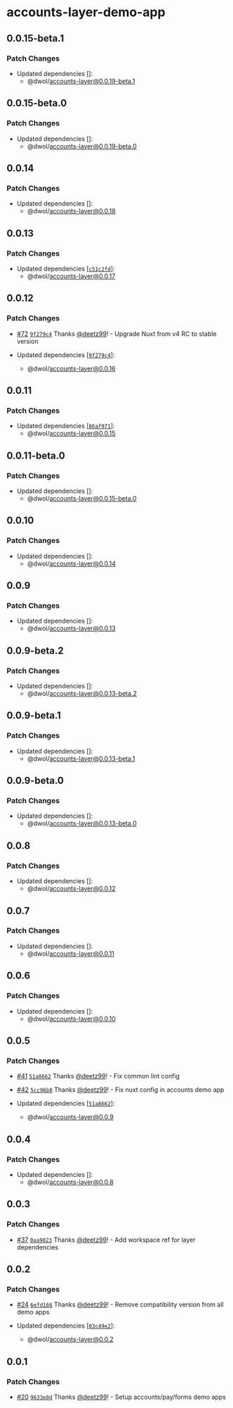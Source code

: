 # accounts-layer-demo-app

## 0.0.15-beta.1

### Patch Changes

- Updated dependencies []:
  - @dwol/accounts-layer@0.0.19-beta.1

## 0.0.15-beta.0

### Patch Changes

- Updated dependencies []:
  - @dwol/accounts-layer@0.0.19-beta.0

## 0.0.14

### Patch Changes

- Updated dependencies []:
  - @dwol/accounts-layer@0.0.18

## 0.0.13

### Patch Changes

- Updated dependencies [[`c51c2fd`](https://github.com/deetz99/nuxt-layers-monorepo/commit/c51c2fd2e2353d7c8dee0a6fbf3859422a1ad5f6)]:
  - @dwol/accounts-layer@0.0.17

## 0.0.12

### Patch Changes

- [#72](https://github.com/deetz99/nuxt-layers-monorepo/pull/72) [`9f279c4`](https://github.com/deetz99/nuxt-layers-monorepo/commit/9f279c45ad72961f7d2ce9af5e41a6ed895a6d7e) Thanks [@deetz99](https://github.com/deetz99)! - Upgrade Nuxt from v4 RC to stable version

- Updated dependencies [[`9f279c4`](https://github.com/deetz99/nuxt-layers-monorepo/commit/9f279c45ad72961f7d2ce9af5e41a6ed895a6d7e)]:
  - @dwol/accounts-layer@0.0.16

## 0.0.11

### Patch Changes

- Updated dependencies [[`86af971`](https://github.com/deetz99/nuxt-layers-monorepo/commit/86af97117b0fd4daac5426a2e01447ca21e421e7)]:
  - @dwol/accounts-layer@0.0.15

## 0.0.11-beta.0

### Patch Changes

- Updated dependencies []:
  - @dwol/accounts-layer@0.0.15-beta.0

## 0.0.10

### Patch Changes

- Updated dependencies []:
  - @dwol/accounts-layer@0.0.14

## 0.0.9

### Patch Changes

- Updated dependencies []:
  - @dwol/accounts-layer@0.0.13

## 0.0.9-beta.2

### Patch Changes

- Updated dependencies []:
  - @dwol/accounts-layer@0.0.13-beta.2

## 0.0.9-beta.1

### Patch Changes

- Updated dependencies []:
  - @dwol/accounts-layer@0.0.13-beta.1

## 0.0.9-beta.0

### Patch Changes

- Updated dependencies []:
  - @dwol/accounts-layer@0.0.13-beta.0

## 0.0.8

### Patch Changes

- Updated dependencies []:
  - @dwol/accounts-layer@0.0.12

## 0.0.7

### Patch Changes

- Updated dependencies []:
  - @dwol/accounts-layer@0.0.11

## 0.0.6

### Patch Changes

- Updated dependencies []:
  - @dwol/accounts-layer@0.0.10

## 0.0.5

### Patch Changes

- [#41](https://github.com/deetz99/nuxt-layers-monorepo/pull/41) [`51a8662`](https://github.com/deetz99/nuxt-layers-monorepo/commit/51a866279374fa834309f1d7f1cf21283325015e) Thanks [@deetz99](https://github.com/deetz99)! - Fix common lint config

- [#42](https://github.com/deetz99/nuxt-layers-monorepo/pull/42) [`5cc96b8`](https://github.com/deetz99/nuxt-layers-monorepo/commit/5cc96b8dfabb8a334b0509cf99fe0689ae63abfb) Thanks [@deetz99](https://github.com/deetz99)! - Fix nuxt config in accounts demo app

- Updated dependencies [[`51a8662`](https://github.com/deetz99/nuxt-layers-monorepo/commit/51a866279374fa834309f1d7f1cf21283325015e)]:
  - @dwol/accounts-layer@0.0.9

## 0.0.4

### Patch Changes

- Updated dependencies []:
  - @dwol/accounts-layer@0.0.8

## 0.0.3

### Patch Changes

- [#37](https://github.com/deetz99/nuxt-layers-monorepo/pull/37) [`0aa9823`](https://github.com/deetz99/nuxt-layers-monorepo/commit/0aa9823cdd3fc64dedd3f97f7c1a2430fc47a698) Thanks [@deetz99](https://github.com/deetz99)! - Add workspace ref for layer dependencies

## 0.0.2

### Patch Changes

- [#24](https://github.com/deetz99/nuxt-layers-monorepo/pull/24) [`6efd166`](https://github.com/deetz99/nuxt-layers-monorepo/commit/6efd1669538c331f992881102d4cd5385f0af808) Thanks [@deetz99](https://github.com/deetz99)! - Remove compatibility version from all demo apps

- Updated dependencies [[`03c49e2`](https://github.com/deetz99/nuxt-layers-monorepo/commit/03c49e26d8ab3dbd3b5665d1854d3e1d6e98bf5a)]:
  - @dwol/accounts-layer@0.0.2

## 0.0.1

### Patch Changes

- [#20](https://github.com/deetz99/nuxt-layers-monorepo/pull/20) [`9633e8d`](https://github.com/deetz99/nuxt-layers-monorepo/commit/9633e8dc47871a91fac42b265f00c27776f3eb9e) Thanks [@deetz99](https://github.com/deetz99)! - Setup accounts/pay/forms demo apps
